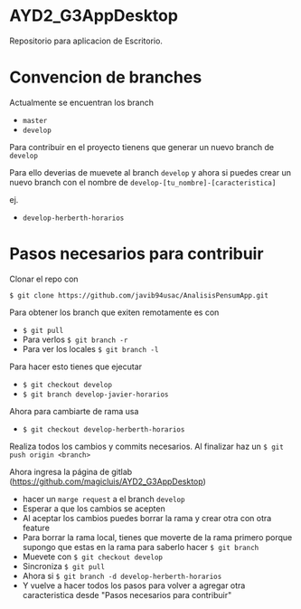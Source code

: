 # AYD2_G3AppDesktop

Repositorio para aplicacion de Escritorio.

# Convencion de branches
Actualmente se encuentran los branch
  * `master`
  * `develop`

Para contribuir en el proyecto tienens que generar un nuevo branch de `develop`

Para ello deverias de muevete al branch `develop` y ahora si puedes crear un nuevo branch con el nombre de `develop-[tu_nombre]-[caracteristica]`

ej.
  * `develop-herberth-horarios`

# Pasos necesarios para contribuir
Clonar el repo con

`$ git clone https://github.com/javib94usac/AnalisisPensumApp.git`

Para obtener los branch que exiten remotamente es con
 * `$ git pull`
 * Para verlos `$ git branch -r`
 * Para ver los locales `$ git branch -l`


Para hacer esto tienes que ejecutar
 * `$ git checkout develop`
 * `$ git branch develop-javier-horarios`

Ahora para cambiarte de rama usa

 * `$ git checkout develop-herberth-horarios`

Realiza todos los cambios y commits necesarios. Al finalizar haz un `$ git push origin <branch>`

Ahora ingresa la página de gitlab (https://github.com/magicluis/AYD2_G3AppDesktop)
  * hacer un `marge request` a el branch `develop`
  * Esperar a que los cambios se acepten
  * Al aceptar los cambios puedes borrar la rama y crear otra con otra feature
  * Para borrar la rama local, tienes que moverte de la rama primero porque supongo que estas en la rama para saberlo hacer `$ git branch`
  * Muevete con `$ git checkout develop`
  * Sincroniza `$ git pull`
  * Ahora si `$ git branch -d develop-herberth-horarios`
  * Y vuelve a hacer todos los pasos para volver a agregar otra caracteristica desde "Pasos necesarios para contribuir"
